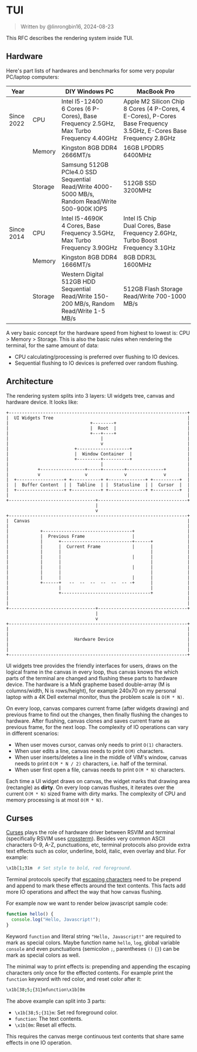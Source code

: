 # TUI

> Written by @linrongbin16, 2024-08-23

This RFC describes the rendering system inside TUI.

## Hardware

Here's part lists of hardwares and benchmarks for some very popular PC/laptop computers:

| Year       |         | DIY Windows PC                                                                                      | MacBook Pro                                                                                                            |
| ---------- | ------- | --------------------------------------------------------------------------------------------------- | ---------------------------------------------------------------------------------------------------------------------- |
| Since 2022 | CPU     | Intel I5-12400<br/>6 Cores (6 P-Cores), Base Frequency 2.5GHz, Max Turbo Frequency 4.40GHz          | Apple M2 Silicon Chip<br/>8 Cores (4 P-Cores, 4 E-Cores), P-Cores Base Frequency 3.5GHz, E-Cores Base Frequency 2.8GHz |
|            | Memory  | Kingston 8GB DDR4<br/>2666MT/s                                                                      | 16GB LPDDR5<br/>6400MHz                                                                                                |
|            | Storage | Samsung 512GB PCIe4.0 SSD<br/>Sequential Read/Write 4000-5000 MB/s, Random Read/Write 500-900K IOPS | 512GB SSD<br/>3200MHz                                                                                                  |
| Since 2014 | CPU     | Intel I5-4690K<br/>4 Cores, Base Frequency 3.5GHz, Max Turbo Frequency 3.90GHz                      | Intel I5 Chip<br/>Dual Cores, Base Frequency 2.6GHz, Turbo Boost Frequency 3.1GHz                                      |
|            | Memory  | Kingston 8GB DDR4<br/>1666MT/s                                                                      | 8GB DDR3L<br/>1600MHz                                                                                                  |
|            | Storage | Western Digital 512GB HDD<br/>Sequential Read/Write 150-200 MB/s, Random Read/Write 1-5 MB/s        | 512GB Flash Storage<br/>Read/Write 700-1000 MB/s                                                                       |

A very basic concept for the hardware speed from highest to lowest is: CPU > Memory > Storage. This is also the basic rules when rendering the terminal, for the same amount of data:

- CPU calculating/processing is preferred over flushing to IO devices.
- Sequential flushing to IO devices is preferred over random flushing.

## Architecture

The rendering system splits into 3 layers: UI widgets tree, canvas and hardware device. It looks like:

```text
+--------------------------------------------------------------------+
|  UI Widgets Tree                                                   |
|                               +--------+                           |
|                               |  Root  |                           |
|                               +---+----+                           |
|                                   |                                |
|                                   v                                |
|                         +--------------------+                     |
|                         |  Window Container  |                     |
|                         +---------+----------+                     |
|                                   |                                |
|           +-----------------+-----+--------+--------------+        |
|           v                 v              v              v        |
|  +------------------+ +-----------+ +--------------+ +----------+  |
|  |  Buffer Content  | |  Tabline  | |  Statusline  | |  Cursor  |  |
|  +------------------+ +-----------+ +--------------+ +----------+  |
|                                                                    |
+---------------------------------+----------------------------------+
                                  |
                                  v
+--------------------------------------------------------------------+
|  Canvas                                                            |
|                                                                    |
|            +----------------------------------+                    |
|            |  Previous Frame                  |                    |
|            |      +---------------------------+------+             |
|            |      |  Current Frame            |      |             |
|            |      |                                  |             |
|            |      |                           |      |             |
|            |      |                                  |             |
|            |      |                           |      |             |
|            |      |                                  |             |
|            |      |                           |      |             |
|            +------+   --  --  --  --  --  -- -+      |             |
|                   |                                  |             |
|                   +----------------------------------+             |
|                                                                    |
|                                                                    |
+---------------------------------+----------------------------------+
                                  |
                                  v
+--------------------------------------------------------------------+
|                                                                    |
|                                                                    |
|                         Hardware Device                            |
|                                                                    |
|                                                                    |
+--------------------------------------------------------------------+
```

<!-- https://asciiflow.com/#/share/eJztWDtvwjAQ%2FiuWZ6aqDDCWqmq3ilKxZHEbgyJRR3ISHkJIiLlDhqjKj2DsyK%2Fhl%2FTCoyLg%2BEFCWqFYJ%2Bycz5%2FvZfvEFDPyQXETtymzKXdYH9fwgEwoB97UwkPKPcdlFm7e1Cw8hr5Rv4XRJOE06jDy6diHDwuvo891NL8iCi2LraMFQq9PqOvYfep7qMMpReYNYPZgCjmJD8NCNgCJtuv6u2EBgNGBisu0xnEBG%2FxqrRTRh%2Fta5YfLne7icOpsDHNdh9nuCLVc5hOHUZ7tIx3ASKroUmWJOMwlBPjcGJxa9J3DfGFQheoK8u6EJ2McgOZIv1Bzsa6c2YLwyAz4uQt6PUjhJJkp291Mm4kOeRtAdh9wXnziB94RsxVwz90fgRS4PLElFGsu1pUzWxCbnR5l24Od7Q4jMjoweSgGo7SM13CRHpT64dhCXW8t1CJsSDwNL2Q78RKZvUgzS%2FO%2B8BHPUAo%2BnzkdOm7goQcOZbdwpRng5cxdqc1VqbW9mnlyp5%2FYmxYzA1W1IiErPf9WT%2BGTtdpMJWPtftPFBltn2C43SguwnFd4flyXX%2F7ezQtWlSeZrSpPpBT%2B88zOBnsk3B4RTtE9VAbv0v%2BWqgNcMsUWnuHZD9n8qZs%3D) -->

UI widgets tree provides the friendly interfaces for users, draws on the logical frame in the canvas in every loop, thus canvas knows the which parts of the terminal are changed and flushing these parts to hardware device. The hardware is a MxN grapheme based double-array (M is columns/width, N is rows/height), for example 240x70 on my personal laptop with a 4K Dell external monitor, thus the problem scale is `O(M * N)`.

On every loop, canvas compares current frame (after widgets drawing) and previous frame to find out the changes, then finally flushing the changes to hardware. After flushing, canvas clones and saves current frame as previous frame, for the next loop. The complexity of IO operations can vary in different scenarios:

- When user moves cursor, canvas only needs to print `O(1)` characters.
- When user edits a line, canvas needs to print `O(M)` characters.
- When user inserts/deletes a line in the middle of VIM's window, canvas needs to print `O(M * N / 2)` characters, i.e. half of the terminal.
- When user first open a file, canvas needs to print `O(M * N)` characters.

Each time a UI widget draws on canvas, the widget marks that drawing area (rectangle) as **dirty**. On every loop canvas flushes, it iterates over the current `O(M * N)` sized frame with dirty marks. The complexity of CPU and memory processing is at most `O(M * N)`.

## Curses

[Curses](<https://en.wikipedia.org/wiki/Curses_(programming_library)>) plays the role of hardware driver between RSVIM and terminal (specifically RSVIM uses [crossterm](https://github.com/crossterm-rs/crossterm)). Besides very common ASCII characters 0-9, A-Z, punctuations, etc, terminal protocols also provide extra text effects such as color, underline, bold, italic, even overlay and blur. For example:

```bash
\x1b[1;31m  # Set style to bold, red foreground.
```

Terminal protocols specify that [escaping characters](https://en.wikipedia.org/wiki/ANSI_escape_code) need to be prepend and append to mark these effects around the text contents. This facts add more IO operations and affect the way that how canvas flushing.

For example now we want to render below javascript sample code:

```javascript
function hello() {
  console.log("Hello, Javascript!");
}
```

Keyword `function` and literal string `"Hello, Javascript!"` are required to mark as special colors. Maybe function name `hello`, `log`, global variable `console` and even punctuations (semicolon `;`, parentheses `()` `{}`) can be mark as special colors as well.

The minimal way to print effects is: prepending and appending the escaping characters only once for the effected contents. For example print the `function` keyword with red color, and reset color after it:

```bash
\x1b[38;5;{31}mfunction\x1b[0m
```

The above example can split into 3 parts:

- `\x1b[38;5;{31}m`: Set red foreground color.
- `function`: The text contents.
- `\x1b[0m`: Reset all effects.

This requires the canvas merge continuous text contents that share same effects in one IO operation.
